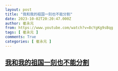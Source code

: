 ```yaml
---
layout: post
title: "我和我的祖国一刻也不能分割"
date: 2023-10-02T20:20:47.000Z
author: 崔永元
from: https://www.youtube.com/watch?v=8cYgKg9sBqg
tags: [ 崔永元 ]
comments: True
categories: [ 崔永元 ]
---
```

<!--1696278047000-->
[我和我的祖国一刻也不能分割](https://www.youtube.com/watch?v=8cYgKg9sBqg)
------

<div>

</div>
